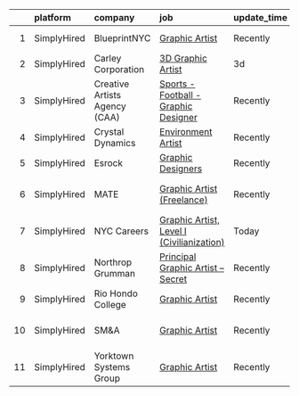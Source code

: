 

|    | platform    | company                       | job                                                                                                                                                  | update_time   | location                |
|---:|:------------|:------------------------------|:-----------------------------------------------------------------------------------------------------------------------------------------------------|:--------------|:------------------------|
|  1 | SimplyHired | BlueprintNYC                  | [Graphic Artist](https://www.simplyhired.com/job/0zHvYptFpCBYIP1niS6RPYqRr45oZv7JjjBcGeu3rBhlMyIyllgG5Q?q=graphic+artist)                            | Recently      | New York, NY            |
|  2 | SimplyHired | Carley Corporation            | [3D Graphic Artist](https://www.simplyhired.com/job/VnveLut2bQKCHgOqtIdD6RsmO9QSm9w1v-qM4ITuMJ-_9hp7PXBcHg?q=graphic+artist)                         | 3d            | Remote                  |
|  3 | SimplyHired | Creative Artists Agency (CAA) | [Sports - Football - Graphic Designer](https://www.simplyhired.com/job/lJXNdHaMoVsYsLGOk2j7oxt3QjoOywMUK-PTcEgTn_aeOAp6CBqZhQ?q=graphic+artist)      | Recently      | Los Angeles, CA         |
|  4 | SimplyHired | Crystal Dynamics              | [Environment Artist](https://www.simplyhired.com/job/qdDJqJd-HS6N9AsfcAfAvaJfS6_LGqgcOoGyOVNCb-Pij9y4BkF6Rw?q=graphic+artist)                        | Recently      | Austin, TX              |
|  5 | SimplyHired | Esrock                        | [Graphic Designers](https://www.simplyhired.com/job/dlrHMPckAvrPQWFHBiupnSBtt71-mqOeILUVZw3kT3o8naLO25CkqA?q=graphic+artist)                         | Recently      | Burr Ridge, IL          |
|  6 | SimplyHired | MATE                          | [Graphic Artist (Freelance)](https://www.simplyhired.com/job/0DJnr7H5QPjP6G292Zv43b_Hvi4yNpIFWqN_YMlrhz_btdjNhXFehQ?q=graphic+artist)                | Recently      | Los Angeles, CA         |
|  7 | SimplyHired | NYC Careers                   | [Graphic Artist, Level I (Civilianization)](https://www.simplyhired.com/job/2hfCs5Oh0xDBejgQJtvzH3f3mH70jOKf-6hCD-5gnAJlHOUtP1TEdw?q=graphic+artist) | Today         | Queens, NY              |
|  8 | SimplyHired | Northrop Grumman              | [Principal Graphic Artist – Secret](https://www.simplyhired.com/job/QPVIdhfWDtCVbdZbcXr4UkRGC3fHcR-W2dzPhTCoDziqswOpXO4XMg?q=graphic+artist)         | Recently      | Palmdale, CA            |
|  9 | SimplyHired | Rio Hondo College             | [Graphic Artist](https://www.simplyhired.com/job/H-M1N5_2mn0JpeMHjTI43HHk05WgoKgOGeOoaijs_5Re3esw4dXdfA?q=graphic+artist)                            | Recently      | Whittier, CA            |
| 10 | SimplyHired | SM&A                          | [Graphic Artist](https://www.simplyhired.com/job/cxdPB68HY_yEGmIjyMqJIkOEHrglAb9kkMqHzONEYeFbjG0TAE3pYA?q=graphic+artist)                            | Recently      | Dallas, TX +4 locations |
| 11 | SimplyHired | Yorktown Systems Group        | [Graphic Artist](https://www.simplyhired.com/job/kFeXdJuEEC2ej1MTKBe3R6IA1bgTZulSYeTKCN1_ijj8Ens6JBbGaw?q=graphic+artist)                            | Recently      | Arlington, VA           |